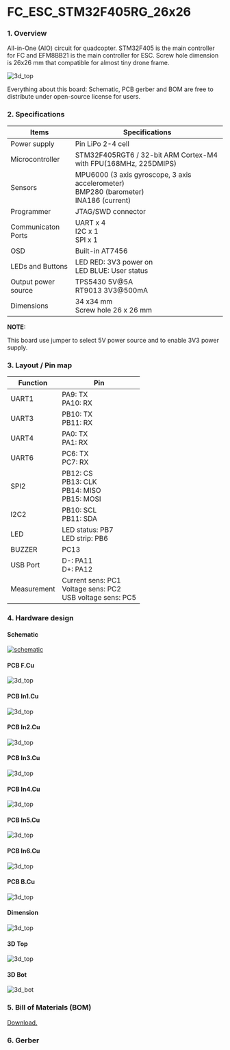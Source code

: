 # FC_ESC_STM32F405RG_26x26

### 1. Overview

All-in-One (AIO) circuit for quadcopter. STM32F405 is the main controller for FC and EFM8BB21 is the main controller for ESC. Screw hole dimension is 26x26 mm that compatible for almost tiny drone frame. 

![3d_top](assets/demo/BoardDemo.png)

Everything about this board: Schematic, PCB gerber and BOM are free to distribute under open-source license for users.

### 2. Specifications

| Items               | Specifications                                               |
| ------------------- | ------------------------------------------------------------ |
| Power supply        | Pin LiPo 2-4 cell                                            |
| Microcontroller     | STM32F405RGT6 / 32-bit ARM Cortex-M4 with FPU(168MHz, 225DMIPS) |
| Sensors             | MPU6000 (3 axis gyroscope, 3 axis accelerometer) <br />BMP280 (barometer)<br />INA186 (current) |
| Programmer          | JTAG/SWD connector                                           |
| Communicaton Ports  | UART x 4<br />I2C x 1<br />SPI x 1                           |
| OSD                 | Built-in AT7456                                              |
| LEDs and Buttons    | LED RED: 3V3 power on<br />LED BLUE: User status             |
| Output power source | TPS5430 5V@5A<br />RT9013 3V3@500mA                          |
| Dimensions          | 34 x34 mm<br />Screw hole 26 x 26 mm                         |

**NOTE:**

This board use jumper to select 5V power source and to enable 3V3 power supply.

### 3. Layout / Pin map

| Function    | Pin                                                          |
| ----------- | ------------------------------------------------------------ |
| UART1       | PA9: TX<br />PA10: RX                                        |
| UART3       | PB10: TX<br />PB11: RX                                       |
| UART4       | PA0: TX<br />PA1: RX                                         |
| UART6       | PC6: TX<br />PC7: RX                                         |
| SPI2        | PB12: CS<br />PB13: CLK<br />PB14: MISO<br />PB15: MOSI      |
| I2C2        | PB10: SCL<br />PB11: SDA                                     |
| LED         | LED status: PB7<br />LED strip: PB6                          |
| BUZZER      | PC13                                                         |
| USB Port    | D-: PA11<br />D+: PA12                                       |
| Measurement | Current sens: PC1<br />Voltage sens: PC2<br />USB voltage sens: PC5 |

### 4. Hardware design

#### Schematic

[![schematic](assets/demo/schematic.png)](assets/demo/FC_ESC_STM32F405RG_26x26.pdf)

#### PCB F.Cu

![3d_top](assets/demo/PCB_F.Cu.png)

#### PCB In1.Cu

![3d_top](assets/demo/PCB_In1.Cu.png)

#### PCB In2.Cu

![3d_top](assets/demo/PCB_In2.Cu.png)

#### PCB In3.Cu

![3d_top](assets/demo/PCB_In3.Cu.png)

#### PCB In4.Cu

![3d_top](assets/demo/PCB_In4.Cu.png)

#### PCB In5.Cu

![3d_top](assets/demo/PCB_In5.Cu.png)

#### PCB In6.Cu

![3d_top](assets/demo/PCB_In6.Cu.png)

#### PCB B.Cu

![3d_top](assets/demo/PCB_B.Cu.png)

#### Dimension

![3d_top](assets/demo/dimension.png)

#### 3D Top

![3d_top](assets/demo/3d_top.png)

#### 3D Bot

![3d_bot](assets/demo/3d_bot.png)

### 5. Bill of Materials (BOM)

[Download.](assets/BOM/FC_ESC_STM32F405RG_26x26.xlsx)

### 6. Gerber
